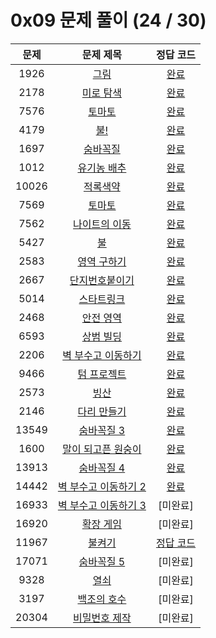 # 0x09 문제 풀이 (24 / 30)

| 문제 | 문제 제목 | 정답 코드 |
| :--: | :--: | :--: |
| 1926 | [그림](https://www.acmicpc.net/problem/1926) | [완료](./solutions/1926.cpp) |
| 2178 | [미로 탐색](https://www.acmicpc.net/problem/2178) | [완료](./solutions/2178.cpp) |
| 7576 | [토마토](https://www.acmicpc.net/problem/7576) | [완료](./solutions/7576.cpp) |
| 4179 | [불!](https://www.acmicpc.net/problem/4179) | [완료](./solutions/4179.cpp) |
| 1697 | [숨바꼭질](https://www.acmicpc.net/problem/1697) | [완료](./solutions/1697.cpp) |
| 1012 | [유기농 배추](https://www.acmicpc.net/problem/1012) | [완료](./solutions/1012.cpp) |
| 10026 | [적록색약](https://www.acmicpc.net/problem/10026) | [완료](./solutions/10026.cpp) |
| 7569 | [토마토](https://www.acmicpc.net/problem/7569) | [완료](./solutions/7569.cpp) |
| 7562 | [나이트의 이동](https://www.acmicpc.net/problem/7562) | [완료](./solutions/7562.cpp) |
| 5427 | [불](https://www.acmicpc.net/problem/5427) | [완료](./solutions/5427.cpp) |
| 2583 | [영역 구하기](https://www.acmicpc.net/problem/2583) | [완료](./solutions/2583.cpp) |
| 2667 | [단지번호붙이기](https://www.acmicpc.net/problem/2667) | [완료](./solutions/2667.cpp) |
| 5014 | [스타트링크](https://www.acmicpc.net/problem/5014) | [완료](./solutions/5014.cpp) |
| 2468 | [안전 영역](https://www.acmicpc.net/problem/2468) | [완료](./solutions/2468.cpp) |
| 6593 | [상범 빌딩](https://www.acmicpc.net/problem/6593) | [완료](./solutions/6593.cpp) |
| 2206 | [벽 부수고 이동하기](https://www.acmicpc.net/problem/2206) | [완료](./solutions/2206.cpp) |
| 9466 | [텀 프로젝트](https://www.acmicpc.net/problem/9466) | [완료](./solutions/9466.cpp) |
| 2573 | [빙산](https://www.acmicpc.net/problem/2573) | [완료](./solutions/2573.cpp) |
| 2146 | [다리 만들기](https://www.acmicpc.net/problem/2146) | [완료](./solutions/2146.cpp)|
| 13549 | [숨바꼭질 3](https://www.acmicpc.net/problem/13549) | [완료](./solutions/13549.cpp)|
| 1600 | [말이 되고픈 원숭이](https://www.acmicpc.net/problem/1600) | [완료](./solutions/1600.cpp) |
| 13913 | [숨바꼭질 4](https://www.acmicpc.net/problem/13913) | [완료](./solutions/13913.cpp) |
| 14442 | [벽 부수고 이동하기 2](https://www.acmicpc.net/problem/14442) | [완료](./solutions/14442.cpp) |
| 16933 | [벽 부수고 이동하기 3](https://www.acmicpc.net/problem/16933) | [미완료]|
| 16920 | [확장 게임](https://www.acmicpc.net/problem/16920) | [미완료] |
| 11967 | [불켜기](https://www.acmicpc.net/problem/11967) | [정답 코드](./solutions/11967.cpp) |
| 17071 | [숨바꼭질 5](https://www.acmicpc.net/problem/17071) | [미완료] |
| 9328 | [열쇠](https://www.acmicpc.net/problem/9328) | [미완료] |
| 3197 | [백조의 호수](https://www.acmicpc.net/problem/3197) | [미완료] |
| 20304 | [비밀번호 제작](https://www.acmicpc.net/problem/20304) | [미완료] |
